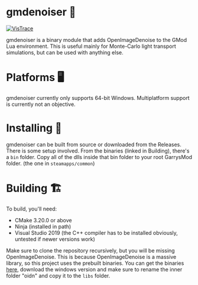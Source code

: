 ﻿# gmdenoiser 🧽
[![VisTrace](https://raw.githubusercontent.com/Derpius/VisTrace/ce422d6cad939351609d2b722c1380fc5a8e889a/Branding/extension.svg)](https://github.com/Derpius/VisTrace)

gmdenoiser is a binary module that adds OpenImageDenoise to the GMod Lua environment. This is useful mainly for Monte-Carlo light transport simulations, but can be used with anything else.

# Platforms 🖥
gmdenoiser currently only supports 64-bit Windows. Multiplatform support is currently not an objective.

# Installing 📂
gmdenoiser can be built from source or downloaded from the Releases. There is some setup involved. From the binaries (linked in Building), there's a `bin` folder. Copy all of the dlls inside that bin folder to your root GarrysMod folder. (the one in `steamapps/common`)

# Building 🏗
To build, you'll need:
- CMake 3.20.0 or above
- Ninja (installed in path)
- Visual Studio 2019 (the C++ compiler has to be installed obviously, untested if newer versions work)

Make sure to clone the repository recursively, but you will be missing OpenImageDenoise. This is because OpenImageDenoise is a massive library, so this project uses the prebuilt binaries.
You can get the binaries [here](https://github.com/OpenImageDenoise/oidn/releases/download/v1.4.3/oidn-1.4.3.x64.vc14.windows.zip), download the windows version and make sure to rename the inner folder "oidn" and copy it to the `libs` folder.